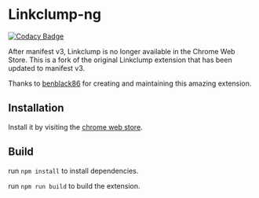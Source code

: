 # Linkclump-ng

[![Codacy Badge](https://api.codacy.com/project/badge/Grade/9e38a24d7f524c6ca73c07e8948d58a7)](https://www.codacy.com/manual/benblack86/linkclump?utm_source=github.com&amp;utm_medium=referral&amp;utm_content=benblack86/linkclump&amp;utm_campaign=Badge_Grade)

After manifest v3, Linkclump is no longer available in the Chrome Web Store. This is a fork of the original Linkclump extension that has been updated to manifest v3.

Thanks to [benblack86](https://github.com/benblack86) for creating and maintaining this amazing extension.

## Installation

Install it by visiting the [chrome web store](https://chrome.google.com/webstore/detail/linkclump/lfpjkncokllnfokkgpkobnkbkmelfefj).

## Build

run `npm install` to install dependencies.

run `npm run build` to build the extension.
